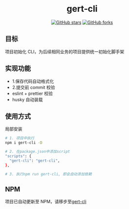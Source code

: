 <br />
<h1 align="center">gert-cli</h1>
<p align="center">
<a href="https://github.com/gaierte/gert-cli/stargazers"><img alt="GitHub stars" src="https://img.shields.io/github/stars/gaierte/gert-cli"></a>
<a href="https://github.com/gaierte/gert-cli/network"><img alt="GitHub forks" src="https://img.shields.io/github/forks/gaierte/gert-cli"></a>
</p>

## 目标

项目初始化 CLI，为后续相同业务的项目提供统一初始化脚手架

## 实现功能

- 1.保存代码自动格式化
- 2.提交前 commit 校验
- eslint + prettier 校验
- husky 自动装载

## 使用方式

局部安装

```BASH
# 1. 项目中执行
npm i gert-cli -D

# 2. 在package.json中添加script
"scripts": {
  "gert-cli": "gert-cli",
},

# 3. 执行npm run gert-cli, 即会自动添加依赖
```

## NPM

项目已自动更新至 NPM，请移步至[gert-cli](https://www.npmjs.com/package/gert-cli)
